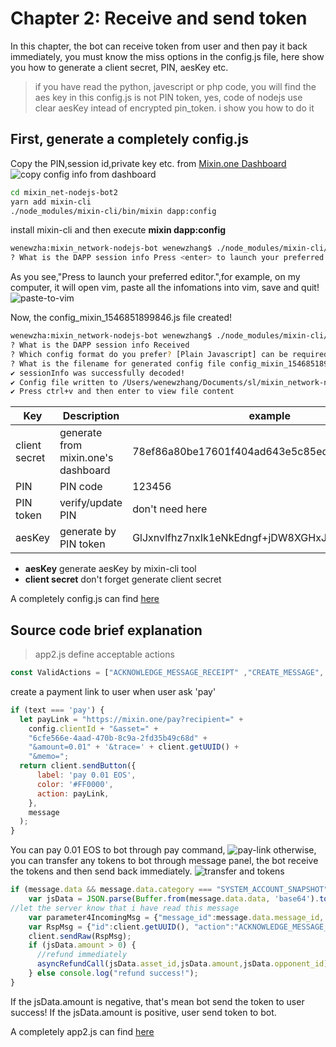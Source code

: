 # Chapter 2: Receive and send token
In this chapter, the bot can receive token from user and then pay it back immediately, you must know the miss options in the config.js file,
here show you how to generate a client secret, PIN, aesKey etc.
>if you have read the python, javescript or php code, you will find the aes key in this config.js is not PIN token, yes, code of nodejs use clear aesKey intead of encrypted pin_token.
>i show you how to do it
## First, generate a completely config.js
Copy the PIN,session id,private key etc. from [Mixin.one Dashboard](https://developers.mixin.one/dashboard)
![copy config info from dashboard](https://github.com/wenewzhang/mixin_network-nodejs-bot2/blob/master/copy-to-clipboard.png)

```bash
cd mixin_net-nodejs-bot2
yarn add mixin-cli
./node_modules/mixin-cli/bin/mixin dapp:config
```
install mixin-cli and then execute **mixin dapp:config**

```bash
wenewzha:mixin_network-nodejs-bot wenewzhang$ ./node_modules/mixin-cli/bin/mixin dapp:config
? What is the DAPP session info Press <enter> to launch your preferred editor.
```
As you see,"Press <enter> to launch your preferred editor.",for example, on my computer, it will open vim,
paste all the infomations into vim, save and quit!
![paste-to-vim](https://github.com/wenewzhang/mixin_network-nodejs-bot2/blob/master/paste-to-vim.png)

Now, the config_mixin_1546851899846.js file created!
```bash
wenewzha:mixin_network-nodejs-bot wenewzhang$ ./node_modules/mixin-cli/bin/mixin dapp:config
? What is the DAPP session info Received
? Which config format do you prefer? [Plain Javascript] can be required from any js code
? What is the filename for generated config file config_mixin_1546851899846.js
✔︎ sessionInfo was successfully decoded!
✔︎ Config file written to /Users/wenewzhang/Documents/sl/mixin_network-nodejs-bot/config_mixin_1546851899846.js
✔︎ Press ctrl+v and then enter to view file content
```
| Key | Description                                  |   example                                         |
| --- | -------------------------------------------- |  -------------------------------------------------
| client secret  | generate from mixin.one's dashboard   | 78ef86a80be17601f404ad643e5c85ed4f7f5f9f7a1597 |
| PIN   |                 PIN code                       | 123456 |
| PIN token |       verify/update PIN                        |     don't  need here                         |
| aesKey | generate by PIN token                        |  GlJxnvlfhz7nxIk1eNkEdngf+jDW8XGHxJiaQTuD9v8=     |


- **aesKey**  generate aesKey by mixin-cli tool
- **client secret** don't forget generate client secret

A completely config.js can find [here](https://github.com/wenewzhang/mixin_network-nodejs-bot2/blob/master/config2.js)

## Source code brief explanation
> app2.js define acceptable actions
```javascript
const ValidActions = ["ACKNOWLEDGE_MESSAGE_RECEIPT" ,"CREATE_MESSAGE", "LIST_PENDING_MESSAGES"];
```

create a payment link to user when user ask 'pay'
```javascript
if (text === 'pay') {
  let payLink = "https://mixin.one/pay?recipient=" +
    config.clientId + "&asset=" +
    "6cfe566e-4aad-470b-8c9a-2fd35b49c68d" +
    "&amount=0.01" + '&trace=' + client.getUUID() +
    "&memo=";
  return client.sendButton({
      label: 'pay 0.01 EOS',
      color: '#FF0000',
      action: payLink,
    },
    message
  );
}
```
You can pay 0.01 EOS to bot through pay command,
![pay-link](https://github.com/wenewzhang/mixin_network-nodejs-bot2/blob/master/pay-link.png)
otherwise, you can transfer any tokens to bot through message panel, the bot receive the tokens and then send back immediately.
![transfer and tokens](https://github.com/wenewzhang/mixin_network-nodejs-bot2/blob/master/transfer-any-tokens.jpeg)

```javascript
if (message.data && message.data.category === "SYSTEM_ACCOUNT_SNAPSHOT") {
    var jsData = JSON.parse(Buffer.from(message.data.data, 'base64').toString('utf-8'));
//let the server know that i have read this message
    var parameter4IncomingMsg = {"message_id":message.data.message_id, "status":"READ"};
    var RspMsg = {"id":client.getUUID(), "action":"ACKNOWLEDGE_MESSAGE_RECEIPT", "params":parameter4IncomingMsg};
    client.sendRaw(RspMsg);
    if (jsData.amount > 0) {
      //refund immediately
      asyncRefundCall(jsData.asset_id,jsData.amount,jsData.opponent_id);
    } else console.log("refund success!");
}
```
If the jsData.amount is negative, that's mean bot send the token to user success!
If the jsData.amount is positive, user send token to bot.

A completely app2.js can find [here](https://github.com/wenewzhang/mixin_network-nodejs-bot2/blob/master/app2.js)
